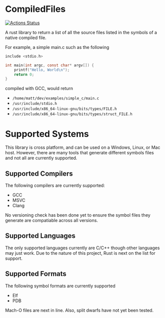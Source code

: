 # CompiledFiles

[![Actions Status](https://github.com/schultetwin1/compiledfiles/workflows/CI/badge.svg)](https://github.com/schultetwin1/compiledfiles/actions)

A rust library to return a list of all the source files listed in the symbols
of a native compiled file.

For example, a simple main.c such as the following

```c
include <stdio.h>

int main(int argc, const char* argv[]) {
    printf("Hello, World\n");
    return 0;
}
```

compiled with GCC, would return 

* `/home/matt/dev/examples/simple_c/main.c`
* `/usr/include/stdio.h`
* `/usr/include/x86_64-linux-gnu/bits/types/FILE.h`
* `/usr/include/x86_64-linux-gnu/bits/types/struct_FILE.h`

# Supported Systems

This library is cross platform, and can be used on a Windows, Linux, or Mac
host. However, there are many tools that generate different symbols files and
not all are currently supported.

## Supported Compilers

The following compilers are currently supported:

* GCC
* MSVC
* Clang

No versioning check has been done yet to ensure the symbol files they
generate are compatiable across all versions.

## Supported Languages

The only supported languages currently are C/C++ though other languages may
just work. Due to the nature of this project, Rust is next on the list for
support.

## Supported Formats

The following symbol formats are currently supported

* Elf
* PDB

Mach-O files are next in line. Also, split dwarfs have not yet been tested.